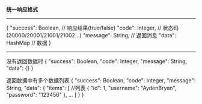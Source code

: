 **统一响应格式**

***
{
    "success": Boolean, // 响应结果(true/false)
    "code": Integer, // 状态码(20000/20001/21001/21002...)
    "message": String, // 返回消息
    "data": HashMap // 数据
}
***


没有返回数据时
{
    "success": Boolean,
    "code": Integer,
    "message": String,
    "data": {}
}



返回数据中有多个数据列表
{
    "success": Boolean,
    "code": Integer,
    "message": String,
    "data": {
        "items": [ //列表
            {
                "id": 1,
                "username": "AydenBryan",
                "password": "123456"
            },
            ...
        ]
    }
}


